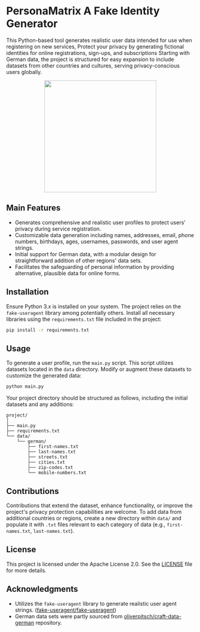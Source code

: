 # PersonaMatrix A Fake Identity Generator

This Python-based tool generates realistic user data intended for use when registering on new services, Protect your privacy by generating fictional identities for online registrations, sign-ups, and subscriptions Starting with German data, the project is structured for easy expansion to include datasets from other countries and cultures, serving privacy-conscious users globally.
<p align="center">
<img src="https://cdn.idcreator.com/media/sc/id-card-templates/drone_pilots_license_2_featured.png" height="300">
</p>

## Main Features

- Generates comprehensive and realistic user profiles to protect users' privacy during service registration.
- Customizable data generation including names, addresses, email, phone numbers, birthdays, ages, usernames, passwords, and user agent strings.
- Initial support for German data, with a modular design for straightforward addition of other regions' data sets.
- Facilitates the safeguarding of personal information by providing alternative, plausible data for online forms.

## Installation

Ensure Python 3.x is installed on your system. The project relies on the `fake-useragent` library among potentially others. Install all necessary libraries using the `requirements.txt` file included in the project:

```bash
pip install -r requirements.txt
```

## Usage

To generate a user profile, run the `main.py` script. This script utilizes datasets located in the `data` directory. Modify or augment these datasets to customize the generated data:

```bash
python main.py
```

Your project directory should be structured as follows, including the initial datasets and any additions:

```
project/
│
├── main.py
├── requirements.txt
└── data/
    └── german/
        ├── first-names.txt
        ├── last-names.txt
        ├── streets.txt
        ├── cities.txt
        ├── zip-codes.txt
        └── mobile-numbers.txt
```

## Contributions

Contributions that extend the dataset, enhance functionality, or improve the project's privacy protection capabilities are welcome. To add data from additional countries or regions, create a new directory within `data/` and populate it with `.txt` files relevant to each category of data (e.g., `first-names.txt`, `last-names.txt`).

## License

This project is licensed under the Apache License 2.0. See the [LICENSE](LICENSE.md) file for more details.

## Acknowledgments

- Utilizes the `fake-useragent` library to generate realistic user agent strings. ([fake-useragent/fake-useragent](https://github.com/fake-useragent/fake-useragent))
- German data sets were partly sourced from [oliverpitsch/craft-data-german](https://github.com/oliverpitsch/craft-data-german) repository.
